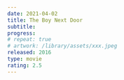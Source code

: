```yaml
---
date: 2021-04-02
title: The Boy Next Door
subtitle:
progress:
# repeat: true
# artwork: /library/assets/xxx.jpeg
released: 2016
type: movie
rating: 2.5
---
```

